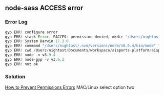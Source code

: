 ## node-sass ACCESS error
###  Error Log
```javascript
gyp ERR! configure error
gyp ERR! stack Error: EACCES: permission denied, mkdir '/Users/nightost/Documents/workspace/aisports-platform/aisports-web/src/main/webapp/assets/node_modules/node-sass/build'
gyp ERR! System Darwin 17.3.0
gyp ERR! command "/Users/nightost/.nvm/versions/node/v8.9.4/bin/node" "/Users/nightost/Documents/workspace/aisports-platform/aisports-web/src/main/webapp/assets/node_modules/node-gyp/bin/node-gyp.js" "rebuild" "--verbose" "--libsass_ext=" "--libsass_cflags=" "--libsass_ldflags=" "--libsass_library="
gyp ERR! cwd /Users/nightost/Documents/workspace/aisports-platform/aisports-web/src/main/webapp/assets/node_modules/node-sass
gyp ERR! node -v v8.9.4
gyp ERR! node-gyp -v v3.6.2
gyp ERR! not ok
```
### Solution
[How to Prevent Permissions Errors](https://docs.npmjs.com/getting-started/fixing-npm-permissions)
MAC/Linux select option two